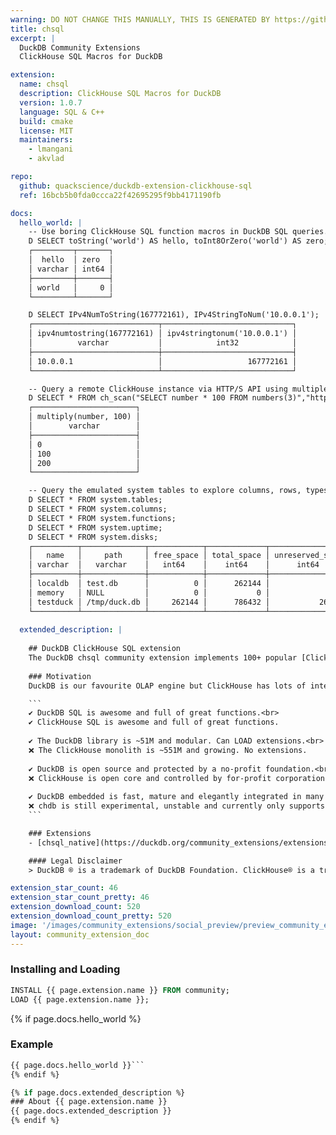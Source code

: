 ```yaml
---
warning: DO NOT CHANGE THIS MANUALLY, THIS IS GENERATED BY https://github/duckdb/community-extensions repository, check README there
title: chsql
excerpt: |
  DuckDB Community Extensions
  ClickHouse SQL Macros for DuckDB

extension:
  name: chsql
  description: ClickHouse SQL Macros for DuckDB
  version: 1.0.7
  language: SQL & C++
  build: cmake
  license: MIT
  maintainers:
    - lmangani
    - akvlad

repo:
  github: quackscience/duckdb-extension-clickhouse-sql
  ref: 16bcb5b0fda0ccca22f42695295f9bb4171190fb

docs:
  hello_world: |
    -- Use boring ClickHouse SQL function macros in DuckDB SQL queries. Examples:
    D SELECT toString('world') AS hello, toInt8OrZero('world') AS zero;
    ┌─────────┬───────┐
    │  hello  │ zero  │
    │ varchar │ int64 │
    ├─────────┼───────┤
    │ world   │     0 │
    └─────────┴───────┘

    D SELECT IPv4NumToString(167772161), IPv4StringToNum('10.0.0.1');
    ┌────────────────────────────┬─────────────────────────────┐
    │ ipv4numtostring(167772161) │ ipv4stringtonum('10.0.0.1') │
    │          varchar           │            int32            │
    ├────────────────────────────┼─────────────────────────────┤
    │ 10.0.0.1                   │                   167772161 │
    └────────────────────────────┴─────────────────────────────┘

    -- Query a remote ClickHouse instance via HTTP/S API using multiple formats
    D SELECT * FROM ch_scan("SELECT number * 100 FROM numbers(3)","https://play.clickhouse.com", format := 'Parquet');
    ┌───────────────────────┐
    │ multiply(number, 100) │
    │        varchar        │
    ├───────────────────────┤
    │ 0                     │
    │ 100                   │
    │ 200                   │
    └───────────────────────┘

    -- Query the emulated system tables to explore columns, rows, types, storage, etc
    D SELECT * FROM system.tables;
    D SELECT * FROM system.columns;
    D SELECT * FROM system.functions;
    D SELECT * FROM system.uptime;
    D SELECT * FROM system.disks;
    ┌──────────┬──────────────┬────────────┬─────────────┬──────────────────┬─────────────────┬─────────┬─────────────────────┬───────────────┬──────────────┬──────────────┬───────────────┬───────────┬───────────┬────────────┐
    │   name   │     path     │ free_space │ total_space │ unreserved_space │ keep_free_space │  type   │ object_storage_type │ metadata_type │ is_encrypted │ is_read_only │ is_write_once │ is_remote │ is_broken │ cache_path │
    │ varchar  │   varchar    │   int64    │    int64    │      int64       │      int64      │ varchar │       varchar       │    varchar    │   boolean    │   boolean    │    boolean    │  boolean  │  boolean  │  varchar   │
    ├──────────┼──────────────┼────────────┼─────────────┼──────────────────┼─────────────────┼─────────┼─────────────────────┼───────────────┼──────────────┼──────────────┼───────────────┼───────────┼───────────┼────────────┤
    │ localdb  │ test.db      │          0 │      262144 │                0 │               0 │ Local   │ None                │ None          │ false        │ false        │ false         │ false     │ false     │            │
    │ memory   │ NULL         │          0 │           0 │                0 │               0 │ Local   │ None                │ None          │ false        │ false        │ false         │ false     │ false     │            │
    │ testduck │ /tmp/duck.db │     262144 │      786432 │           262144 │               0 │ Local   │ None                │ None          │ false        │ false        │ false         │ false     │ false     │            │
    └──────────┴──────────────┴────────────┴─────────────┴──────────────────┴─────────────────┴─────────┴─────────────────────┴───────────────┴──────────────┴──────────────┴───────────────┴───────────┴───────────┴────────────┘
    
  extended_description: |
  
    ## DuckDB ClickHouse SQL extension    
    The DuckDB chsql community extension implements 100+ popular [ClickHouse SQL Macros](https://duckdb.org/community_extensions/extensions/chsql#added-functions), functions and helpers making it easier for users to transition between OLAP systems ⭐ 
  
    ### Motivation
    DuckDB is our favourite OLAP engine but ClickHouse has lots of integrations and users. This extension is dedicated to ClickHouse refugeess.

    ```
    ✔ DuckDB SQL is awesome and full of great functions.<br>
    ✔ ClickHouse SQL is awesome and full of great functions.
    
    ✔ The DuckDB library is ~51M and modular. Can LOAD extensions.<br>
    ❌ The ClickHouse monolith is ~551M and growing. No extensions.
    
    ✔ DuckDB is open source and protected by a no-profit foundation.<br>
    ❌ ClickHouse is open core and controlled by for-profit corporation.
    
    ✔ DuckDB embedded is fast, mature and elegantly integrated in many languages.<br>
    ❌ chdb is still experimental, unstable and currently only supports Python.
    ``` 

    ### Extensions
    - [chsql_native](https://duckdb.org/community_extensions/extensions/chsql_native) provides a native clickhouse client (binary) and a reader for ClickHouse Native format files

    #### Legal Disclaimer
    > DuckDB ® is a trademark of DuckDB Foundation. ClickHouse® is a trademark of ClickHouse Inc. All trademarks, service marks, and logos mentioned or depicted are the property of their respective owners. The use of any third-party trademarks, brand names, product names, and company names is purely informative or intended as parody and does not imply endorsement, affiliation, or association with the respective owners.

extension_star_count: 46
extension_star_count_pretty: 46
extension_download_count: 520
extension_download_count_pretty: 520
image: '/images/community_extensions/social_preview/preview_community_extension_chsql.png'
layout: community_extension_doc
---
```


### Installing and Loading
```sql
INSTALL {{ page.extension.name }} FROM community;
LOAD {{ page.extension.name }};
```

{% if page.docs.hello_world %}
### Example
```sql
{{ page.docs.hello_world }}```
{% endif %}

{% if page.docs.extended_description %}
### About {{ page.extension.name }}
{{ page.docs.extended_description }}
{% endif %}


